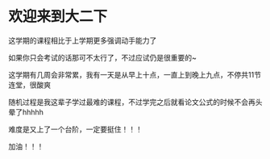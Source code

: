 # 欢迎来到大二下

这学期的课程相比于上学期更多强调动手能力了

如果你只会考试的话那可不太行了，不过应试仍是很重要的~

这学期有几周会非常累，我有一天是从早上十点，一直上到晚上九点，不停共11节连堂，很酸爽

随机过程是我这辈子学过最难的课程，不过学完之后就看论文公式的时候不会再头晕了hhhhh

难度是又上了一个台阶，一定要挺住！！！

加油！！！

